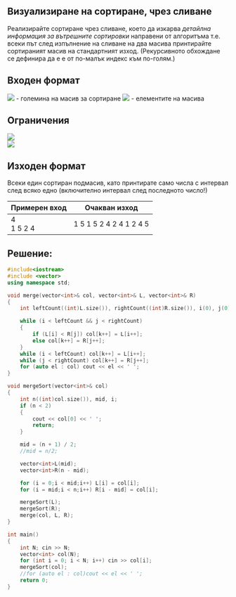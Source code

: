 ## Визуализиране на сортиране, чрез сливане

Реализирайте сортиране чрез сливане, което да изкарва *детайлна информация за вътрешните сортировки* направени от алгоритъма т.е. всеки път след изпълнение на сливане на два масива принтирайте сортираният масив на стандартният изход. (Рекурсивното обхождане се дефинира да е е от по-малък индекс към по-голям.)

## Входен формат

<img src="https://latex.codecogs.com/svg.latex?\Large&space;N"> - големина на масив за сортиране <img src="https://latex.codecogs.com/svg.latex?\Large&space;x_1,x_2,...,x_N"> - елементите на масива

## Ограничения

<img src="https://latex.codecogs.com/svg.latex?\Large&space;0<N<100000"><br>
<img src="https://latex.codecogs.com/svg.latex?\Large&space;0<x_i<1000000">

## Изходен формат

Всеки един сортиран подмасив, като принтирате само числа с интервал след всяко едно (включително интервал след последното число!)

Примерен вход|Очакван изход
-|-
4<br>1 5 2 4|1 5 1 5 2 4 2 4 1 2 4 5 

## Решение:

```cpp
#include<iostream>
#include <vector>
using namespace std;

void merge(vector<int>& col, vector<int>& L, vector<int>& R)
{
	int leftCount((int)L.size()), rightCount((int)R.size()), i(0), j(0), k(0);

	while (i < leftCount && j < rightCount)
	{
		if (L[i] < R[j]) col[k++] = L[i++];
		else col[k++] = R[j++];
	}
	while (i < leftCount) col[k++] = L[i++];
	while (j < rightCount) col[k++] = R[j++];	
	for (auto el : col) cout << el << ' ';	
}

void mergeSort(vector<int>& col)
{
	int n((int)col.size()), mid, i;
	if (n < 2)
	{
		cout << col[0] << ' ';
		return;
	}

	mid = (n + 1) / 2;
	//mid = n/2;

	vector<int>L(mid);
	vector<int>R(n - mid);

	for (i = 0;i < mid;i++) L[i] = col[i];
	for (i = mid;i < n;i++) R[i - mid] = col[i];

	mergeSort(L);
	mergeSort(R);
	merge(col, L, R);
}

int main()
{
	int N; cin >> N;
	vector<int> col(N);
	for (int i = 0; i < N; i++) cin >> col[i];
	mergeSort(col);
	//for (auto el : col)cout << el << ' ';
	return 0;
}

```
